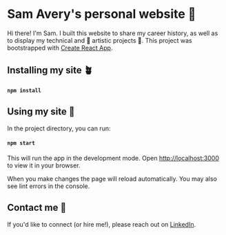 # Sam Avery's personal website 🌸

Hi there! I'm Sam. I built this website to share my career history, as well as to display my technical and 🎨 artistic projects 🎨. This project was bootstrapped with [Create React App](https://github.com/facebook/create-react-app).

## Installing my site 🪴
#### `npm install`

## Using my site 🌼

In the project directory, you can run:

#### `npm start`

This will run the app in the development mode. Open [http://localhost:3000](http://localhost:3000) to view it in your browser.

When you make changes the page will reload automatically. You may also see lint errors in the console.

## Contact me 📱
If you'd like to connect (or hire me!), please reach out on [LinkedIn](https://www.linkedin.com/in/samanthajavery/).

